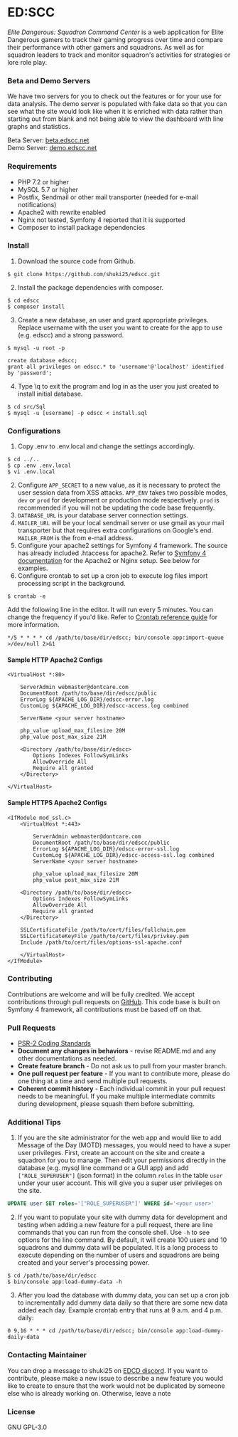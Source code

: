 # ED:SCC
*Elite Dangerous: Squadron Command Center* is a web application for Elite Dangerous gamers to track their gaming progress over time and compare their performance with other gamers and squadrons. As well as for squadron leaders to track and monitor squadron's activities for strategies or lore role play.

### Beta and Demo Servers
We have two servers for you to check out the features or for your use for data analysis.  The demo server is populated with fake data so that you can see what the site would look like when it is enriched with data rather than starting out from blank and not being able to view the dashboard with line graphs and statistics.

Beta Server: [beta.edscc.net](https://beta.edscc.net)<br>
Demo Server: [demo.edscc.net](https://demo.edscc.net)

### Requirements
* PHP 7.2 or higher
* MySQL 5.7 or higher
* Postfix, Sendmail or other mail transporter (needed for e-mail notifications)
* Apache2 with rewrite enabled
* Nginx not tested, Symfony 4 reported that it is supported
* Composer to install package dependencies

### Install
1. Download the source code from Github.
```
$ git clone https://github.com/shuki25/edscc.git
```
2. Install the package dependencies with composer.
```
$ cd edscc
$ composer install
```
3. Create a new database, an user and grant appropriate privileges. Replace username with the user you want to create for the app to use (e.g. edscc) and a strong password.
```
$ mysql -u root -p

create database edscc;
grant all privileges on edscc.* to 'username'@'localhost' identified by 'password';

```
4. Type \q to exit the program and log in as the user you just created to install initial database.
``` 
$ cd src/Sql
$ mysql -u [username] -p edscc < install.sql
```

### Configurations
1. Copy .env to .env.local and change the settings accordingly.
```
$ cd ../..
$ cp .env .env.local
$ vi .env.local
```
2. Configure `APP_SECRET` to a new value, as it is necessary to protect the user session data from XSS attacks. `APP_ENV` takes two possible modes, `dev` or `prod` for development or production mode respectively. `prod` is recommended if you will not be updating the code base frequently.
3. `DATABASE_URL` is your database server connection settings.
4. `MAILER_URL` will be your local sendmail server or use gmail as your mail transporter but that requires extra configurations on Google's end. `MAILER_FROM` is the from e-mail address.
5. Configure your apache2 settings for Symfony 4 framework. The source has already included .htaccess for apache2. Refer to [Symfony 4 documentation](https://symfony.com/doc/current/setup/web_server_configuration.html) for the Apache2 or Nginx setup. See below for examples.
6. Configure crontab to set up a cron job to execute log files import processing script in the background.

```
$ crontab -e
```
Add the following line in the editor. It will run every 5 minutes. You can change the frequency if you'd like. Refer to [Crontab reference guide](https://linuxconfig.org/linux-crontab-reference-guide) for more information.
```
*/5 * * * * cd /path/to/base/dir/edscc; bin/console app:import-queue >/dev/null 2>&1
```


#### Sample HTTP Apache2 Configs
```apacheconfig
<VirtualHost *:80>

    ServerAdmin webmaster@dontcare.com
    DocumentRoot /path/to/base/dir/edscc/public
    ErrorLog ${APACHE_LOG_DIR}/edscc-error.log
    CustomLog ${APACHE_LOG_DIR}/edscc-access.log combined

    ServerName <your server hostname>

    php_value upload_max_filesize 20M
    php_value post_max_size 21M

    <Directory /path/to/base/dir/edscc>
        Options Indexes FollowSymLinks
        AllowOverride All
        Require all granted
    </Directory>
    
</VirtualHost>
```

#### Sample HTTPS Apache2 Configs
```apacheconfig
<IfModule mod_ssl.c>
    <VirtualHost *:443>
    
        ServerAdmin webmaster@dontcare.com
        DocumentRoot /path/to/base/dir/edscc/public
        ErrorLog ${APACHE_LOG_DIR}/edscc-error-ssl.log
        CustomLog ${APACHE_LOG_DIR}/edscc-access-ssl.log combined
        ServerName <your server hostname>
    
        php_value upload_max_filesize 20M
        php_value post_max_size 21M
    
    <Directory /path/to/base/dir/edscc>
        Options Indexes FollowSymLinks
        AllowOverride All
        Require all granted
    </Directory>
    
    SSLCertificateFile /path/to/cert/files/fullchain.pem
    SSLCertificateKeyFile /path/to/cert/files/privkey.pem
    Include /path/to/cert/files/options-ssl-apache.conf
    
    </VirtualHost>
</IfModule>
```

### Contributing
Contributions are welcome and will be fully credited. We accept contributions through pull requests on [GitHub](https://github.com/shuki25/edscc). This code base is built on Symfony 4 framework, all contributions must be based off on that.

### Pull Requests
* [PSR-2 Coding Standards](https://www.php-fig.org/psr/psr-2/)
* **Document any changes in behaviors** - revise README.md and any other documentations as needed.
* **Create feature branch** - Do not ask us to pull from your master branch.
* **One pull request per feature** - If you want to contribute more, please do one thing at a time and send multiple pull requests.
* **Coherent commit history** - Each individual commit in your pull request needs to be meaningful. If you make multiple intermediate commits during development, please squash them before submitting.

### Additional Tips
1. If you are the site administrator for the web app and would like to add Message of the Day (MOTD) messages, you would need to have a super user privileges. First, create an account on the site and create a squadron for you to manage. Then edit your permissions directly in the database (e.g. mysql line command or a GUI app) and add `["ROLE_SUPERUSER"]` (json format) in the column `roles` in the table `user` under your user account. This will give you a super user privileges on the site.
```sql
UPDATE user SET roles='["ROLE_SUPERUSER"]' WHERE id='<your user>'
```
2. If you want to populate your site with dummy data for development and testing when adding a new feature for a pull request, there are line commands that you can run from the console shell. Use `-h` to see options for the line command. By default, it will create 100 users and 10 squadrons and dummy data will be populated. It is a long process to execute depending on the number of users and squadrons are being created and your server's processing power.
```
$ cd /path/to/base/dir/edscc
$ bin/console app:load-dummy-data -h
```
3. After you load the database with dummy data, you can set up a cron job to incrementally add dummy data daily so that there are some new data added each day. Example crontab entry that runs at 9 a.m. and 4 p.m. daily:
```
0 9,16 * * * cd /path/to/base/dir/edscc; bin/console app:load-dummy-daily-data
```
### Contacting Maintainer
You can drop a message to shuki25 on [EDCD discord](https://discord.gg/zQjjutY). If you want to contribute, please make a new issue to describe a new feature you would like to create to ensure that the work would not be duplicated by someone else who is already working on. Otherwise, leave a note

### License
GNU GPL-3.0
